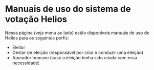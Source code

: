 # Manuais de uso do sistema de votação Helios



Nessa página (veja menu ao lado) estão disponíveis manuais de uso do Helios para os seguintes perfis:

- Eleitor
- Gestor de eleição (responsável por criar e conduzir uma eleição)
- Apurador humano (caso a eleição tenha sido criada com essa necessidade)